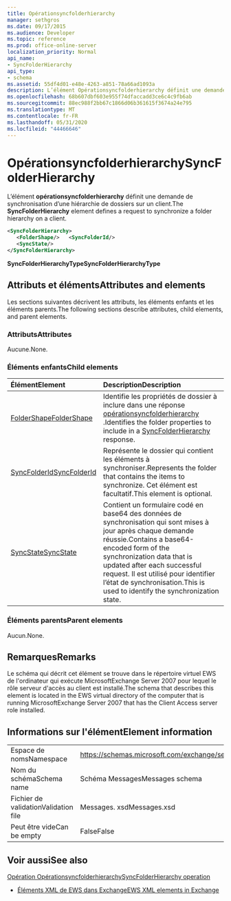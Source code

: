 ```yaml
---
title: Opérationsyncfolderhierarchy
manager: sethgros
ms.date: 09/17/2015
ms.audience: Developer
ms.topic: reference
ms.prod: office-online-server
localization_priority: Normal
api_name:
- SyncFolderHierarchy
api_type:
- schema
ms.assetid: 55df4d01-e48e-4263-a851-78a66ad1093a
description: L’élément Opérationsyncfolderhierarchy définit une demande de synchronisation d’une hiérarchie de dossiers sur un client.
ms.openlocfilehash: 68b607dbf603e955f74dfaccadd3ce6c4c9fb6ab
ms.sourcegitcommit: 88ec988f2bb67c1866d06b361615f3674a24e795
ms.translationtype: MT
ms.contentlocale: fr-FR
ms.lasthandoff: 05/31/2020
ms.locfileid: "44466646"
---
```

# <a name="syncfolderhierarchy"></a><span data-ttu-id="e2da5-103">Opérationsyncfolderhierarchy</span><span class="sxs-lookup"><span data-stu-id="e2da5-103">SyncFolderHierarchy</span></span>

<span data-ttu-id="e2da5-104">L’élément **opérationsyncfolderhierarchy** définit une demande de synchronisation d’une hiérarchie de dossiers sur un client.</span><span class="sxs-lookup"><span data-stu-id="e2da5-104">The **SyncFolderHierarchy** element defines a request to synchronize a folder hierarchy on a client.</span></span> 
  
```xml
<SyncFolderHierarchy>
   <FolderShape/>   <SyncFolderId/>
   <SyncState/>
</SyncFolderHierarchy>
```

 <span data-ttu-id="e2da5-105">**SyncFolderHierarchyType**</span><span class="sxs-lookup"><span data-stu-id="e2da5-105">**SyncFolderHierarchyType**</span></span>
## <a name="attributes-and-elements"></a><span data-ttu-id="e2da5-106">Attributs et éléments</span><span class="sxs-lookup"><span data-stu-id="e2da5-106">Attributes and elements</span></span>

<span data-ttu-id="e2da5-107">Les sections suivantes décrivent les attributs, les éléments enfants et les éléments parents.</span><span class="sxs-lookup"><span data-stu-id="e2da5-107">The following sections describe attributes, child elements, and parent elements.</span></span>
  
### <a name="attributes"></a><span data-ttu-id="e2da5-108">Attributs</span><span class="sxs-lookup"><span data-stu-id="e2da5-108">Attributes</span></span>

<span data-ttu-id="e2da5-109">Aucune.</span><span class="sxs-lookup"><span data-stu-id="e2da5-109">None.</span></span>
  
### <a name="child-elements"></a><span data-ttu-id="e2da5-110">Éléments enfants</span><span class="sxs-lookup"><span data-stu-id="e2da5-110">Child elements</span></span>

|<span data-ttu-id="e2da5-111">**Élément**</span><span class="sxs-lookup"><span data-stu-id="e2da5-111">**Element**</span></span>|<span data-ttu-id="e2da5-112">**Description**</span><span class="sxs-lookup"><span data-stu-id="e2da5-112">**Description**</span></span>|
|:-----|:-----|
|[<span data-ttu-id="e2da5-113">FolderShape</span><span class="sxs-lookup"><span data-stu-id="e2da5-113">FolderShape</span></span>](foldershape.md) <br/> |<span data-ttu-id="e2da5-114">Identifie les propriétés de dossier à inclure dans une réponse [opérationsyncfolderhierarchy](syncfolderhierarchy.md) .</span><span class="sxs-lookup"><span data-stu-id="e2da5-114">Identifies the folder properties to include in a [SyncFolderHierarchy](syncfolderhierarchy.md) response.</span></span>  <br/> |
|[<span data-ttu-id="e2da5-115">SyncFolderId</span><span class="sxs-lookup"><span data-stu-id="e2da5-115">SyncFolderId</span></span>](syncfolderid.md) <br/> |<span data-ttu-id="e2da5-116">Représente le dossier qui contient les éléments à synchroniser.</span><span class="sxs-lookup"><span data-stu-id="e2da5-116">Represents the folder that contains the items to synchronize.</span></span> <span data-ttu-id="e2da5-117">Cet élément est facultatif.</span><span class="sxs-lookup"><span data-stu-id="e2da5-117">This element is optional.</span></span>  <br/> |
|[<span data-ttu-id="e2da5-118">SyncState</span><span class="sxs-lookup"><span data-stu-id="e2da5-118">SyncState</span></span>](syncstate-ex15websvcsotherref.md) <br/> |<span data-ttu-id="e2da5-119">Contient un formulaire codé en base64 des données de synchronisation qui sont mises à jour après chaque demande réussie.</span><span class="sxs-lookup"><span data-stu-id="e2da5-119">Contains a base64-encoded form of the synchronization data that is updated after each successful request.</span></span> <span data-ttu-id="e2da5-120">Il est utilisé pour identifier l’état de synchronisation.</span><span class="sxs-lookup"><span data-stu-id="e2da5-120">This is used to identify the synchronization state.</span></span>  <br/> |
   
### <a name="parent-elements"></a><span data-ttu-id="e2da5-121">Éléments parents</span><span class="sxs-lookup"><span data-stu-id="e2da5-121">Parent elements</span></span>

<span data-ttu-id="e2da5-122">Aucun.</span><span class="sxs-lookup"><span data-stu-id="e2da5-122">None.</span></span>
  
## <a name="remarks"></a><span data-ttu-id="e2da5-123">Remarques</span><span class="sxs-lookup"><span data-stu-id="e2da5-123">Remarks</span></span>

<span data-ttu-id="e2da5-124">Le schéma qui décrit cet élément se trouve dans le répertoire virtuel EWS de l'ordinateur qui exécute MicrosoftExchange Server 2007 pour lequel le rôle serveur d'accès au client est installé.</span><span class="sxs-lookup"><span data-stu-id="e2da5-124">The schema that describes this element is located in the EWS virtual directory of the computer that is running MicrosoftExchange Server 2007 that has the Client Access server role installed.</span></span>
  
## <a name="element-information"></a><span data-ttu-id="e2da5-125">Informations sur l'élément</span><span class="sxs-lookup"><span data-stu-id="e2da5-125">Element information</span></span>

|||
|:-----|:-----|
|<span data-ttu-id="e2da5-126">Espace de noms</span><span class="sxs-lookup"><span data-stu-id="e2da5-126">Namespace</span></span>  <br/> |https://schemas.microsoft.com/exchange/services/2006/messages  <br/> |
|<span data-ttu-id="e2da5-127">Nom du schéma</span><span class="sxs-lookup"><span data-stu-id="e2da5-127">Schema name</span></span>  <br/> |<span data-ttu-id="e2da5-128">Schéma Messages</span><span class="sxs-lookup"><span data-stu-id="e2da5-128">Messages schema</span></span>  <br/> |
|<span data-ttu-id="e2da5-129">Fichier de validation</span><span class="sxs-lookup"><span data-stu-id="e2da5-129">Validation file</span></span>  <br/> |<span data-ttu-id="e2da5-130">Messages. xsd</span><span class="sxs-lookup"><span data-stu-id="e2da5-130">Messages.xsd</span></span>  <br/> |
|<span data-ttu-id="e2da5-131">Peut être vide</span><span class="sxs-lookup"><span data-stu-id="e2da5-131">Can be empty</span></span>  <br/> |<span data-ttu-id="e2da5-132">False</span><span class="sxs-lookup"><span data-stu-id="e2da5-132">False</span></span>  <br/> |
   
## <a name="see-also"></a><span data-ttu-id="e2da5-133">Voir aussi</span><span class="sxs-lookup"><span data-stu-id="e2da5-133">See also</span></span>



[<span data-ttu-id="e2da5-134">Opération Opérationsyncfolderhierarchy</span><span class="sxs-lookup"><span data-stu-id="e2da5-134">SyncFolderHierarchy operation</span></span>](syncfolderhierarchy-operation.md)


- [<span data-ttu-id="e2da5-135">Éléments XML de EWS dans Exchange</span><span class="sxs-lookup"><span data-stu-id="e2da5-135">EWS XML elements in Exchange</span></span>](ews-xml-elements-in-exchange.md)


